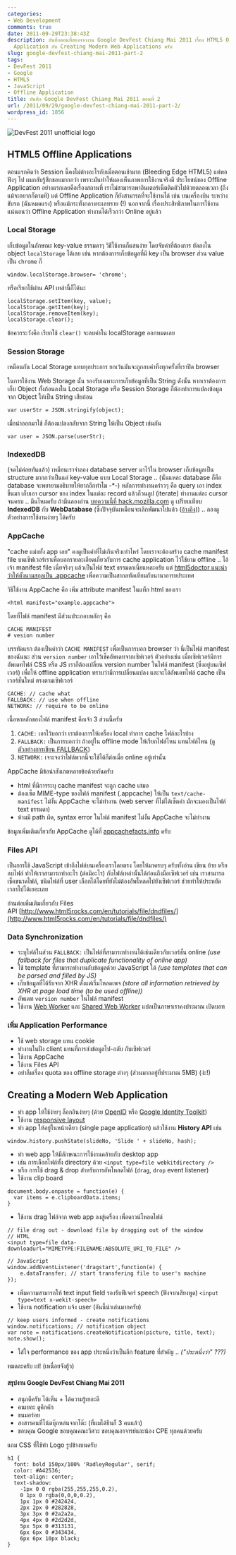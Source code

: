 ```yaml
---
categories:
- Web Development
comments: true
date: 2011-09-29T23:38:43Z
description: บันทึกตอนที่สองจากงาน Google DevFest Chiang Mai 2011 เรื่อง HTML5 Offline
  Application กับ Creating Modern Web Applications ครับ
slug: google-devfest-chiang-mai-2011-part-2
tags:
- DevFest 2011
- Google
- HTML5
- JavaScript
- Offline Application
title: บันทึก Google DevFest Chiang Mai 2011 ตอนที่ 2
url: /2011/09/29/google-devfest-chiang-mai-2011-part-2/
wordpress_id: 1856
---
```


![DevFest 2011 unofficial logo](http://files.armno.in.th/uploads/2011/09/devfest_custom_logo.png)

## HTML5 Offline Applications

ตอนแรกคิดว่า Session นี้คงไม่ต่างอะไรกับเมื่อตอนเช้ามาก (Bleeding Edge HTML5) แต่พอฟังๆ ไป ผมกลับรู้สึกชอบมากกว่า เพราะมันทำให้มองเห็นภาพการใช้งานจริงดี ประโยชน์ของ Offline Application อย่างแรกเลยคือเรื่องสถานที่ เราไม่สามารถพาอินเตอร์เน็ตติดตัวไปด้วยตลอดเวลา (ถึงแม้จะอยากก็ตามที) แต่ Offline Application ก็ยังสามารถที่จะใช้งานได้ เช่น บนเครื่องบิน ระหว่างขับรถ (ฉันหมดแรง) หรือแม้กระทั่งกลางทะเลทราย (!) นอกจากนี้ เรื่องประสิทธิภาพในการใช้งาน แน่นอนว่า Offline Application ทำงานได้เร็วกว่า Online อยู่แล้ว

### Local Storage

เก็บข้อมูลในลักษณะ key-value ธรรมดาๆ วิธีใช้งานก็แสนง่าย โดยจับค่าที่ต้องการ ยัดลงใน object `localStorage` ได้เลย เช่น หากต้องการเก็บข้อมูลที่มี key เป็น browser ส่วน value เป็น `chrome` ก็

<pre><code class="language-javascript">window.localStorage.browser= 'chrome';</code></pre>

หรือเรียกใช้ผ่าน API เหล่านี้ก็ได้นะ

<pre><code class="language-javascript">localStorage.setItem(key, value);
localStorage.getItem(key);
localStorage.removeItem(key);
localStorage.clear();</code></pre>

ข้อควรระวังคือ เรียกใช้ `clear()` จะลบค่าใน localStorage ออกหมดเลย


### Session Storage


เหมือนกัน Local Storage แทบทุกประการ ยกเว้นมันจะถูกลบค่าทิ้งทุกครั้งที่เราปิด browser

ในการใช้งาน Web Storage นั้น รองรับเฉพาะการเก็บข้อมูลที่เป็น String ดังนั้น หากเราต้องการเก็บ Object ทั้งก้อนลงใน Local Storage หรือ Session Storage ก็ต้องทำการแปลงข้อมูลจาก Object ให้เป็น String เสียก่อน

<pre><code class="language-javascript">var userStr = JSON.stringify(object);</code></pre>

เมื่อนำออกมาใช้ ก็ต้องแปลงกลับจาก String ให้เป็น Object เช่นกัน

<pre><code class="language-javascript">var user = JSON.parse(userStr);</code></pre>

### IndexedDB

(จดไม่ค่อยทันแล้ว) เหมือนเราจำลอง database server มาไว้ใน browser เก็บข้อมูลเป็น structure มากกว่าเป็นแค่ key-value แบบ Local Storage .. (นั่นแหละ database ก็คือ database จะพยายามอธิบายให้ยากอีกทำไม -*-) หลักการทำงานคร่าวๆ คือ query เอา index ขึ้นมา เก็บเอา cursor ของ index ในแต่ละ record แล้วก็วนลูป (iterate) ทำงานแต่ละ cursor จนครบ .. มึนไหมครับ ถ้ามึนลองอ่าน [บทความนี้ที่ hack.mozilla.com](http://hacks.mozilla.org/2010/06/comparing-indexeddb-and-webdatabase/) ดู เปรียบเทียบ **IndexedDB** กับ **WebDatabase** (ซึ่งปัจจุบันเหมือนจะเลิกพัฒนาไปแล้ว ([อ้างอิง](http://www.w3.org/TR/webdatabase/))) .. ลองดูตัวอย่างการใช้งานง่ายๆ ได้ครับ

### AppCache

"cache แม่งทั้ง app เลย" คงดูเป็นคำที่ไม่เกินจริงเท่าไหร่ โดยเราจะต้องสร้าง cache manifest file บนเซิฟเวอร์เราเพื่อบอกรายละเอียดเกี่ยวกับการ cache application ไว้ใช้ยาม offline .. ไอ้เจ้า manifest file เนี่ยจริงๆ แล้วเป็นไฟล์ text ธรรมดาเนี่ยแหละครับ แต่ [html5doctor แนะนำว่าให้ตั้งนามสกุลเป็น .appcache](http://html5doctor.com/go-offline-with-application-cache/) เพื่อความเป็นสากลทัดเทียมกับนานาอารยประเทศ

วิธีใช้งาน AppCache คือ เพิ่ม attribute manifest ในแท็ก html ของเรา

<pre><code class="language-markup">&lt;html manifest="example.appcache"&gt;</code></pre>

โดยที่ไฟล์ manifest มีส่วนประกอบหลักๆ คือ

<pre><code class="language-bash">CACHE MANIFEST
# vesion number</code></pre>

บรรทัดแรก ต้องเป็นคำว่า `CACHE MANIFEST` เพื่อเป็นการบอก browser ว่า นี่เป็นไฟล์ manifest ของฉันนะ ส่วน `version number` เอาไว้เช็คอัพเดทจากเซิฟเวอร์ ตัวอย่างเช่น เมื่อเซิฟเวอร์มีการอัพเดทไฟล์ CSS หรือ JS เราก็ต้องเปลี่ยน version number ในไฟล์ manifest (ซึ่งอยู่บนเซิฟเวอร์) เพื่อให้ offline application ทราบว่ามีการเปลี่ยนแปลง และจะได้อัพเดทไฟล์ cache เป็นเวอร์ชั่นใหม่ ตรงตามเซิฟเวอร์

<pre><code class="language-bash">CACHE: // cache what
FALLBACK: // use when offline
NETWORK: // require to be online</code></pre>

เนื้อหาหลักของไฟล์ manifest คือเจ้า 3 ส่วนนี้ครับ

1. `CACHE:` เอาไว้บอกว่า เราต้องการให้เครื่อง local ทำการ cache ไฟล์อะไรบ้าง
2. `FALLBACK:` เป็นการบอกว่า ถ้าอยู่ใน offline mode ให้เรียกไฟล์ไหน แทนไฟล์ไหน ([ดูตัวอย่างการเขียน FALLBACK](http://html5doctor.com/go-offline-with-application-cache/#fallback))
3. `NETWORK:` เจาะจงว่าไฟล์พวกนี้จะใช้ได้ก็ต่อเมื่อ online อยู่เท่านั้น

AppCache มีข้อน่าสังเกตหลายข้อด้วยกันครับ

* html ที่มีการระบุ cache manifest จะถูก cache เสมอ
* ต้องเซ็ต MIME-type ของไฟล์ manifest (.appcache) ให้เป็น `text/cache-manifest` ไม่งั้น AppCache จะไม่ทำงาน (web server ที่ไม่ได้เซ็ตค่า มักจะมองเป็นไฟล์ text ธรรมดา)
* ห้ามมี path ผิด, syntax error ในไฟล์ manifest ไม่งั้น AppCache จะไม่ทำงาน

ข้อมูลเพิ่มเติมเกี่ยวกับ AppCache ดูได้ที่ [appcachefacts.info](http://appcachefacts.info) ครับ


### Files API


เป็นการใช้ JavaScript เข้าถึงไฟล์บนเครื่องเราโดยตรง โดยให้มาครบๆ ครับทั้งอ่าน เขียน ย้าย หรือลบไฟล์ ทำให้เราสามารถทำอะไร (ต่อมิอะไร) กับไฟล์เหล่านั้นได้ก่อนถึงมือเซิฟเวอร์ เช่น เราสามารถเช็คขนาดไฟล์, ชนิดไฟล์ที่ user เลือกได้โดยที่ยังไม่ต้องอัพโหลดไปยังเซิฟเวอร์ ช่วยทำให้ประหยัดเวลาไปได้เยอะเลย

อ่านต่อเพิ่มเติมเกี่ยวกับ Files API [http://www.html5rocks.com/en/tutorials/file/dndfiles/](http://www.html5rocks.com/en/tutorials/file/dndfiles/)

### Data Synchronization

* ระบุไฟล์ในส่วน `FALLBACK:` เป็นไฟล์ที่สามารถทำงานได้เช่นเดียวกับเวอร์ชั่น online <i>(use fallback for files that duplicate functionality of online app)</i>
* ใช้ template ที่สามารถทำงานกับข้อมูลด้วย JavaScript ได้ <i>(use templates that can be parsed and filled by JS)</i>
* เก็บข้อมูลที่ได้รับจาก XHR ตั้งแต่เริ่มโหลดเพจ <i>(store all information retrieved by XHR at page load time (to be used offline))</i>
* อัพเดท `version number` ในไฟล์ manifest
* ใช้งาน [Web Worker](http://www.html5rocks.com/en/tutorials/workers/basics/) และ [Shared Web Worker](http://www.sitepoint.com/javascript-shared-web-workers-html5/) แปลเป็นภาษาเราคงประมาณ เปิดบอท

### เพิ่ม Application Performance

* ใช้ web storage แทน cookie
* ทำงานในฝั่ง client แทนที่การส่งข้อมูลไป-กลับ กับเซิฟเวอร์
* ใช้งาน AppCache
* ใช้งาน Files API
* อย่าลืมเรื่อง quota ของ offline storage ต่างๆ (ส่วนมากอยู่ที่ประมาณ 5MB) (ง่ะ!)

## Creating a Modern Web Application

* ทำ app ให้ใช้ง่ายๆ ล็อกอินง่ายๆ (ด้วย [OpenID](https://openid.org/home) หรือ [Google Identity Toolkit](http://code.google.com/apis/identitytoolkit/))
* ใช้งาน [responsive layout](http://coding.smashingmagazine.com/2011/01/12/guidelines-for-responsive-web-design/)
* ทำ app ให้อยู่ในหน้าเดียว (single page application) แล้วใช้งาน **History API** เช่น

<pre><code class="language-javascript">window.history.pushState(slideNo, 'Slide ' + slideNo, hash);</code></pre>

* ทำ web app ให้มีลักษณะการใช้งานคล้ายกับ desktop app
* เช่น การเลือกไฟล์ทั้ง directory ด้วย `<input type=file webkitdirectory />`
* หรือ การใช้ drag & drop สำหรับการอัพโหลดไฟล์ (`drag`, `drop` event listener)
* ใช้งาน clip board

<pre><code class="language-javascript">document.body.onpaste = function(e) {
  var items = e.clipboardData.items;
}</code></pre>

* ใช้งาน drag ไฟล์จาก web app ลงสู่เครื่อง เพื่อดาวน์โหลดไฟล์

<pre><code class="language-markup">// file drag out - download file by dragging out of the window
// HTML
&lt;input type=file data-downloadurl="MIMETYPE:FILENAME:ABSOLUTE_URI_TO_FILE" /&gt;</code></pre>

<pre><code class="language-javascript">// JavaScript
window.addEventListener('dragstart',function(e) {
    e.dataTransfer; // start transfering file to user's machine
});</code></pre>

* เพิ่มความสามารถให้ text input field รองรับฟีเจอร์ speech (ฟังจากเสียงพูด) `<input type=text x-wekit-speech>`
* ใช้งาน notification แจ้ง user (อันนี้น่าเล่นมากครับ)

<pre><code class="language-javascript">// keep users informed - create notifications
window.notifications; // notification object
var note = notifications.createNotification(picture, title, text);
note.show();</code></pre>

* ใส่ใจ performance ของ app ประหนึ่งว่าเป็นอีก feature ที่สำคัญ .. <i>("ประหนึ่งว่า" ???)</i>

หมดละครับ เย่! (เหนื่อยจังฮู้ว)

#### สรุปงาน Google DevFest Chiang Mai 2011

* สนุกดีครับ ได้เห็น + ได้ความรู้เยอะดี
* คนเยอะ ดูคึกคัก
* ขนมอร่อย
* สงสารคนที่โน้ตบุ๊กหล่นจากโต๊ะ (ที่ผมได้ยินก็ 3 คนแล้ว)
* ขอบคุณ Google ขอบคุณคณะวิศวะ ขอบคุณอาจารย์และน้อง CPE ทุกคนด้วยครับ

แถม CSS ที่ใช้ทำ Logo รูปข้างบนครับ


<pre><code class="language-css">h1 {
  font: bold 150px/100% 'RadleyRegular', serif;
  color: #A42536;
  text-align: center;
  text-shadow:
    -1px 0 0 rgba(255,255,255,0.2),
    0 1px 0 rgba(0,0,0,0.2),
    1px 1px 0 #242424,
    2px 2px 0 #282828,
    3px 3px 0 #2a2a2a,
    4px 4px 0 #2d2d2d,
    5px 5px 0 #313131,
    6px 6px 0 #343434,
    6px 6px 10px black;
}</code></pre>
